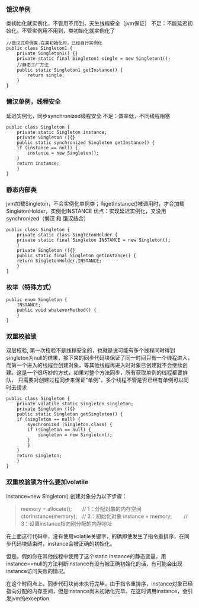 ### 饿汉单例
类初始化就实例化，不管用不用到，天生线程安全（jvm保证）
不足：不能延迟初始化，不管实例用不用到，类初始化就实例化了
```
//饿汉式单例类.在类初始化时，已经自行实例化   
public class Singleton1 {  
    private Singleton1() {}  
    private static final Singleton1 single = new Singleton1();  
    //静态工厂方法   
    public static Singleton1 getInstance() {  
        return single;  
    }  
}
```
### 懒汉单例，线程安全
延迟实例化，同步synchronized线程安全
不足：效率低，不同线程阻塞
```
public class Singleton {  
    private static Singleton instance;  
    private Singleton (){}  
    public static synchronized Singleton getInstance() {  
    if (instance == null) {  
        instance = new Singleton();  
    }  
    return instance;  
    }  
}
```
### 静态内部类
jvm加载Singleton，不会实例化单例类；当getInstance()被调用时，才会加载SingletonHolder，实例化INSTANCE
优点：实现延迟实例化，又没用synchronized（懒汉 和 饿汉结合）

```
public class Singleton {  
    private static class SingletonHolder {  
    private static final Singleton INSTANCE = new Singleton();  
    }  
    private Singleton (){}  
    public static final Singleton getInstance() {  
    return SingletonHolder.INSTANCE;  
    }  
}
```

### 枚举（特殊方式）
```
public enum Singleton {  
    INSTANCE;  
    public void whateverMethod() {  
    }  
} 
```

### 双重校验锁
双层校验, 第一次校验不是线程安全的，也就是说可能有多个线程同时得到singleton为null的结果，接下来的同步代码块保证了同一时间只有一个线程进入，而第一个进入的线程会创建对象，等其他线程再进入时对象已创建就不会继续创建。这是一个很巧妙的方式，如果对整个方法同步，所有获取单例的线程都要排队，
只需要对创建过程同步来保证"单例"，多个线程不管是否已经有单例可以同时去请求
```
public class Singleton {  
    private volatile static Singleton singleton;  
    private Singleton (){}  
    public static Singleton getSingleton() {  
    if (singleton == null) {  
        synchronized (Singleton.class) {  
        if (singleton == null) {  
            singleton = new Singleton();  
        }  
        }  
    }  
    return singleton;  
    }  
} 
```

### 双重校验锁为什么要加volatile
instance=new Singleton() 创建对象分为以下步骤：

> memory = allocate();　　// 1：分配对象的内存空间
> ctorInstance(memory);　// 2：初始化对象
> instance = memory;　　 // 3：设置instance指向刚分配的内存地址


在上面这行代码中，没有使用volatile关键字，的确即使发生了指令重排序，在同步代码块结束时，instance会被正确的初始化。

但是，假如你在其他线程中使用了这个static instance的静态变量，用instance==null的方法判断instance有没有被正确初始化的话，有可能会出现instance访问失败的情况。

在这个时间点上，同步代码块尚未执行完毕，由于指令重排序，instance对象已经指向分配的内存空间，但是instance尚未初始化完毕。在这时调用instance，会引发jvm的exception


